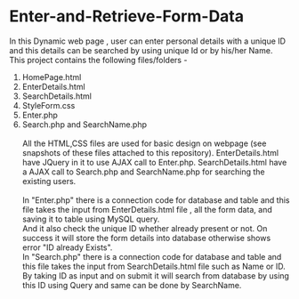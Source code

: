 # Enter-and-Retrieve-Form-Data
In this Dynamic web page , user can enter personal details with a unique ID and this details can be searched by using unique Id or by his/her Name.
<br/>
This project contains the following files/folders - 
1. HomePage.html
2. EnterDetails.html
3. SearchDetails.html
4. StyleForm.css
5. Enter.php
6. Search.php and SearchName.php
<br/> <br/>
All the HTML,CSS files are used for basic design on webpage (see snapshots of these files attached to this repository).
EnterDetails.html have JQuery in it to use AJAX call to Enter.php. 
SearchDetails.html have a AJAX call to Search.php and SearchName.php for searching the existing users. <br/> <br/>
In "Enter.php" there is a connection code for database and table and this file takes the input from EnterDetails.html file , all the form data, and saving it to table using MySQL query.<br/>
And it also check the unique ID whether already present or not. On success it will store the form details into database otherwise shows error "ID already Exists".
<br/>In "Search.php" there is a connection code for database and table and this file takes the input from SearchDetails.html file such as Name or ID. By taking ID as input and on submit it will search from database by using this ID using Query and same can be done by SearchName.
